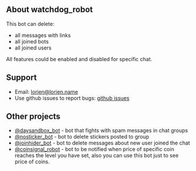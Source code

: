 ## About watchdog_robot

This bot can delete:
 * all messages with links
 * all joined bots
 * all joined users

All features could be enabled and disabled for specific chat.

## Support

* Email: lorien@lorien.name
* Use github issues to report bugs: [github issues](https://github.com/lorien/derminator_bot/issues)

## Other projects

* [@daysandbox_bot](https://t.me/daysandbox_bot) - bot that fights with spam messages in chat groups
* [@nosticker_bot](https://t.me/nosticker_bot) - bot to delete stickers posted to group
* [@joinhider_bot](https://t.me/joinhider_bot) - bot to delete messages about new user joined the chat
* [@coinsignal_robot](https://t.me/coinsignal_robot) - bot to be notified when price of specific coin reaches the level you have set, also you can use this bot just to see price of coins.
